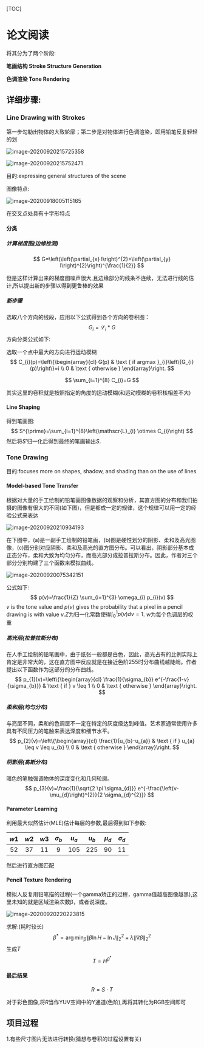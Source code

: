 <!--
 * @Descripttion : 

 * @Author       : 傅宇千

 * @Date         : 2020-09-17 17:42:56

 * @LastEditors  : 傅宇千

 * @LastEditTime : 2020-09-21 00:34:00
    -->

  

[TOC]

# 论文阅读

将其分为了两个阶段:

**笔画结构 Stroke Structure Generation**

**色调渲染 Tone Rendering**

## 详细步骤:

### Line Drawing with Strokes

第一步勾勒出物体的大致轮廓；第二步是对物体进行色调渲染，即用铅笔反复轻轻的划

![image-20200920215725358](image-20200920215725358.png)

![image-20200920215752471](image-20200920215752471.png)

目的:expressing general structures of the scene

图像特点:

![image-20200918005115165](image-20200918005115165.png)

在交叉点处具有十字形特点

#### 分类

##### 计算梯度图(边缘检测)

$$
G=\left(\left(\partial_{x} I\right)^{2}+\left(\partial_{y} I\right)^{2}\right)^{\frac{1}{2}}
$$

但是这样计算出来的梯度图噪声很大,且边缘部分的线条不连续，无法进行线的估计,所以提出新的步骤以得到更鲁棒的效果

##### 新步骤

选取八个方向的线段，应用以下公式得到各个方向的卷积图：
$$
G_{i}=\mathscr{L}_{i} * G
$$
方向分类公式如下:

选取一个点中最大的方向进行运动模糊
$$
C_{i}(p)=\left\{\begin{array}{cl}
G(p) & \text { if argmax }_{i}\left\{G_{i}(p)\right\}=i \\
0 & \text { otherwise }
\end{array}\right.
$$

$$
\sum_{i=1}^{8} C_{i}=G
$$

 其实这里的卷积就是按照指定的角度的运动模糊(和运动模糊的卷积核相差不大)

#### Line Shaping

得到笔画图:
$$
S^{\prime}=\sum_{i=1}^{8}\left(\mathscr{L}_{i} \otimes C_{i}\right)
$$
然后将$S'$归一化后得到最终的笔画输出$S$.

### Tone Drawing

目的:focuses more on shapes, shadow, and shading than on the use of lines

#### Model-based Tone Transfer

根据对大量的手工绘制的铅笔画图像数据的观察和分析，其直方图的分布和我们拍摄的图像有很大的不同(如下图)，但是都成一定的规律，这个规律可以用一定的经验公式来表达

![image-20200920210934193](image-20200920210934193.png)



在下图中，(a)是一副手工绘制的铅笔画，(b)图是硬性划分的阴影、柔和及高光图像，(c)图分别对应阴影、柔和及高光的直方图分布。可以看出，阴影部分基本成正态分布，柔和大致为均匀分布，而高光部分成拉普拉斯分布。因此，作者对三个部分分别构建了三个函数来模拟曲线。

![image-20200920075342151](image-20200920075342151.png)

公式如下:
$$
p(v)=\frac{1}{Z} \sum_{i=1}^{3} \omega_{i} p_{i}(v)
$$
$v$ is the tone value and $p(v)$ gives the probability that a pixel in a pencil drawing is with value $v$.$Z$为归一化常数使得$\int_{0}^{1} p(v) d v=1$. $w$为每个色调层的权重

##### 高光层(拉普拉斯分布)

 在人手工绘制的铅笔画中，由于纸张一般都是白色，因此，高光占有的比例实际上肯定是非常大的，这在直方图中反应就是在接近色阶255时分布曲线越陡峭。作者提出以下函数作为这部分的分布曲线。
$$
p_{1}(v)=\left\{\begin{array}{cl}
\frac{1}{\sigma_{b}} e^{-\frac{1-v}{\sigma_{b}}} & \text { if } v \leq 1 \\
0 & \text { otherwise }
\end{array}\right.
$$

##### 柔和层(均匀分布)

与亮层不同，柔和的色调层不一定在特定的灰度级达到峰值。艺术家通常使用许多具有不同压力的笔触来表达深度和细节水平。
$$
p_{2}(v)=\left\{\begin{array}{cl}
\frac{1}{u_{b}-u_{a}} & \text { if } u_{a} \leq v \leq u_{b} \\
0 & \text { otherwise }
\end{array}\right.
$$

##### 阴影层(高斯分布)

暗色的笔触强调物体的深度变化和几何轮廓。
$$
p_{3}(v)=\frac{1}{\sqrt{2 \pi \sigma_{d}}} e^{-\frac{\left(v-\mu_{d}\right)^{2}}{2 \sigma_{d}^{2}}}
$$

#### Parameter Learning

利用最大似然估计(MLE)估计每层的参数,最后得到如下参数:

| $w1$ | $w2$ | $w3$ | $\sigma_{b}$ | $u_{a}$ | $u_{b}$ | $\mu_{d}$ | $\sigma_{d}$ |
| :--: | :--: | :--: | :----------: | :-----: | :-----: | :-------: | :----------: |
|  52  |  37  |  11  |      9       |   105   |   225   |    90     |      11      |

然后进行直方图匹配

#### Pencil Texture Rendering

模拟人反复用铅笔描的过程(一个gamma矫正的过程，gamma值越高图像越黑),这里未知的就是区域渲染次数β，或者说深度。

![image-20200920220223815](image-20200920220223815.png)

求解:(耗时较长)
$$
\beta^{*}=\arg \min _{\beta}\|\beta \ln H-\ln J\|_{2}^{2}+\lambda\|\nabla \beta\|_{2}^{2}
$$
生成$T$
$$
T=H^{\beta^{*}}
$$




#### 最后结果

$$
R=S\cdot T
$$

对于彩色图像,将$R$当作YUV空间中的Y通道(色阶),再将其转化为RGB空间即可



## 项目过程
1.有些尺寸图片无法进行转换(猜想与卷积的过程设置有关)